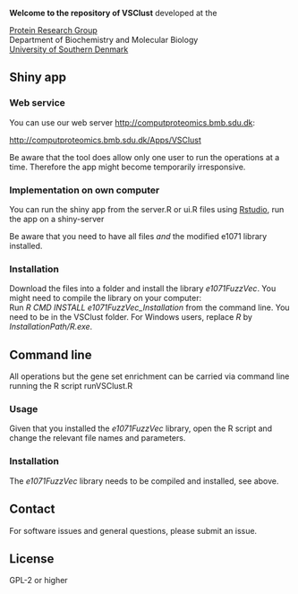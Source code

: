 **Welcome to the repository of VSClust**
developed at the

[Protein Research Group](http://www.sdu.dk/en/Om_SDU/Institutter_centre/Bmb_biokemi_og_molekylaer_biologi/Forskning/Forskningsgrupper/Protein.aspx)  
Department of Biochemistry and Molecular Biology  
[University of Southern Denmark](http://www.sdu.dk)  

## Shiny app

### Web service

You can use our web server http://computproteomics.bmb.sdu.dk:

http://computproteomics.bmb.sdu.dk/Apps/VSClust

Be aware that the tool does allow only one user to run the operations at a time. Therefore the app might become temporarily irresponsive. 

### Implementation on own computer
You can run the shiny app from the server.R or ui.R files using [Rstudio](http://rstudio.com), run the app on a shiny-server

Be aware that you need to have all files *and* the modified e1071 library installed.


### Installation
Download the files into a folder and install the library *e1071FuzzVec*. You might need to compile the library on your computer:  
Run *R CMD INSTALL e1071FuzzVec_Installation* from the command line. You need to be in the VSClust folder. For Windows users, replace *R* by *InstallationPath/R.exe*.

## Command line 

All operations but the gene set enrichment can be carried via command line running the R script runVSClust.R

### Usage

Given that you installed the *e1071FuzzVec* library, open the R script and change the relevant file names and parameters.

### Installation
The *e1071FuzzVec* library needs to be compiled and installed, see above.


## Contact
For software issues and general questions, please submit an issue.

## License
GPL-2 or higher
